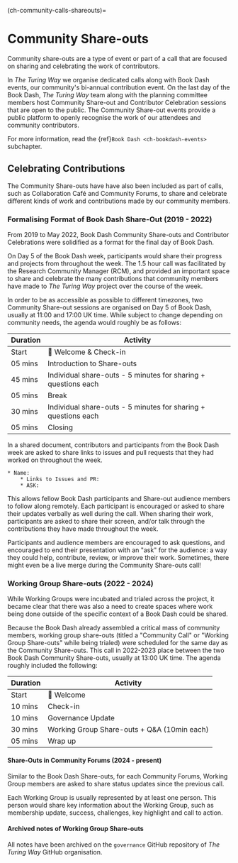 (ch-community-calls-shareouts)=
# Community Share-outs

Community share-outs are a type of event or part of a call that are focused on sharing and celebrating the work of contributors.

In _The Turing Way_ we organise dedicated calls along with Book Dash events, our community's bi-annual contribution event.
On the last day of the Book Dash, _The Turing Way_ team along with the planning committee members host Community Share-out and Contributor Celebration sessions that are open to the public. 
The Community Share-out events provide a public platform to openly recognise the work of our attendees and community contributors.

For more information, read the {ref}`Book Dash <ch-bookdash-events>` subchapter.

## Celebrating Contributions

The Community Share-outs have have also been included as part of calls, such as Collaboration Café and Community Forums, to share and celebrate different kinds of work and contributions made by our community members.

### Formalising Format of Book Dash Share-Out (2019 - 2022)

From 2019 to May 2022, Book Dash Community Share-outs and Contributor Celebrations were solidified as a format for the final day of Book Dash.

On Day 5 of the Book Dash week, participants would share their progress and projects from throughout the week. The 1.5 hour call was facilitated by the Research Community Manager (RCM), and provided an important space to share and celebrate the many contributions that community members have made to _The Turing Way_ project over the course of the week.

In order to be as accessible as possible to different timezones, two Community Share-out sessions are organised on Day 5 of Book Dash, usually at 11:00 and 17:00 UK time. While subject to change depending on community needs, the agenda would roughly be as follows: 

| Duration | Activity |
| ---- | -------- |
| Start | 👋 Welcome & Check-in |
| 05 mins | Introduction to Share-outs |
| 45 mins | Individual share-outs - 5 minutes for sharing + questions each |
| 05 mins | Break |
| 30 mins | Individual share-outs - 5 minutes for sharing + questions each |
| 05 mins | Closing |

In a shared document, contributors and participants from the Book Dash week are asked to share links to issues and pull requests that they had worked on throughout the week.

```
* Name:
    * Links to Issues and PR:
    * ASK:
```

This allows fellow Book Dash participants and Share-out audience members to follow along remotely. Each participant is encouraged or asked to share their updates verbally as well during the call.
When sharing their work, participants are asked to share their screen, and/or talk through the contributions they have made throughout the week. 

Participants and audience members are encouraged to ask questions, and encouraged to end their presentation with an "ask" for the audience: a way they could help, contribute, review, or improve their work.
Sometimes, there might even be a live merge during the Community Share-outs call! 

### Working Group Share-outs (2022 - 2024)

While Working Groups were incubated and trialed across the project, it became clear that there was also a need to create spaces where work being done outside of the specific context of a Book Dash could be shared.

Because the Book Dash already assembled a critical mass of community members, working group share-outs (titled a "Community Call" or "Working Group Share-outs" while being trialed) were scheduled for the same day as the Community Share-outs. 
This call in 2022-2023 place between the two Book Dash Community Share-outs, usually at 13:00 UK time. 
The agenda roughly included the following: 

| Duration | Activity |
| ---- | -------- |
| Start | 👋 Welcome |
| 10 mins | Check-in |
| 10 mins | Governance Update | 
| 30 mins | Working Group Share-outs + Q&A (10min each) |
| 05 mins | Wrap up |

#### Share-Outs in Community Forums (2024 - present)

Similar to the Book Dash Share-outs, for each Community Forums, Working Group members are asked to share status updates since the previous call.

Each Working Group is usually represented by at least one person.
This person would share key information about the Working Group, such as membership update, success, challenges, key highlight and call to action.

#### Archived notes of Working Group Share-outs

All notes have been archived on the `governance` GitHub repository of _The Turing Way_ GitHub organisation.
